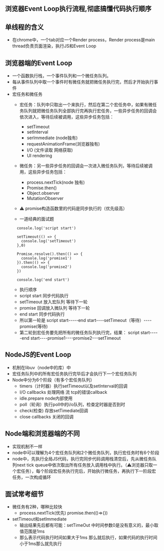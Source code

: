 ## 浏览器Event Loop执行流程,彻底搞懂代码执行顺序


## 单线程的含义
  * 在chrome中，一个tab对应一个Render process，Render process是main thread负责页面渲染，执行JS和Event Loop

## 浏览器端的Event Loop
  * 一个函数执行栈，一个事件队列和一个微任务队列。
  * 每从事件队列中取一个事件时有微任务就把微任务执行完，然后才开始执行事件
  * 宏任务和微任务
    * 宏任务：队列中只取出一个来执行，然后在第二个宏任务中，如果有微任务队列就把微任务队列全部执行完再执行宏任务，一些异步任务的回调会依次进入，等待后续被调用，这些异步任务包括：
      * setTimeout
      * setInterval
      * serImmediate (node独有)
      * requestAnimationFrame(浏览器独有)
      * I/O (文件读取 网络获取)
      * UI rendering
    * 微任务：另一些异步任务的回调会一次进入微任务队列，等待后续被调用，这些异步任务包括：
      * process.nextTick(node 独有)
      * Promise.then()
      * Object.observer
      * MutationObserver
    * ⚠️ promise构造函数里的代码是同步执行的（优先级高）

    * 一道经典的面试题
    ```
      console.log('script start')

      setTimeout(() => {
        console.log('setTimeout')
      },0)

      Promise.resolve().then(() => {
        console.log('promise1')
      }).then(() => {
        console.log('promise2')
      })

      console.log('end start')
    ```
    * 执行顺序
    * script start 同步代码执行
    * setTimeout 放入宏队列 等待下一轮
    * promise 回调放入微队列 等待下一轮
    * end start 同步代码执行
    * 所以第一轮是 script start-----end start----setTimeout（等待）----promise(等待)
    * 第二轮到宏任务要先把所有的微任务队列执行完，结果：
    script start-----end start----promise1----promise2---setTimeout

## NodeJS的Event Loop
  * 机制在libuv（node中的库）中
  * 宏任务队列中的所有宏任务执行完毕后才会执行下一个宏任务队列
  * Node中分为6个阶段（有多个宏任务队列）
    * timers（计时器）执行setTimeout以及setInterval的回调
    * I/O callbacks 处理网络 流 tcp的错误callback
    * idle.prepare node内部使用
    * poll（轮询）执行poll中的i/o队列，检查定时器是否到时
    * check(检查) 存放setTimediate回调
    * close callbacks 关闭的回调

## Node端和浏览器端的不同
  * 实现机制不一样
  * node中可以理解为4个宏任务队列和2个微任务队列，执行宏任务时有6个阶段
  * node中，先执行全局JS代码，执行完同步代码调用栈清空后，先从微任务队列next tick queue中依次取出所有任务放入调用栈中执行。（⚠️浏览器只取一个宏任务），每个阶段宏任务执行完后，开始执行微任务，再执行下一阶段宏任务，一次构成循环


## 面试常考细节
  * 微任务有2种，哪种比较快
    * process.nextTick(优先) promise.then(()=>{})
  * setTimeout和setImmediate
    * 输出结果先后都有可能：setTimeOut 中时间参数0是没有意义的，最小取值范围是1ms
    * 那么表示代码执行时间如果大于1ms 那么就后执行，如果代码的执行时间小于1ms那么就先执行